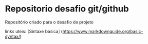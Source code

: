 #  Repositorio desafio git/github 
Repositório criado para o desafio de projeto

links uteis:
[Sintaxe básica] (https://www.markdownguide.org/basic-syntax/)
